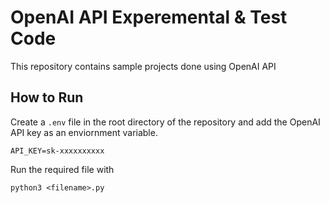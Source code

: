 # OpenAI API Experemental & Test Code

This repository contains sample projects done using OpenAI API

## How to Run

Create a `.env` file in the root directory of the repository and add the OpenAI API key as an enviornment variable.

```
API_KEY=sk-xxxxxxxxxx
```

Run the required file with 

```
python3 <filename>.py
```